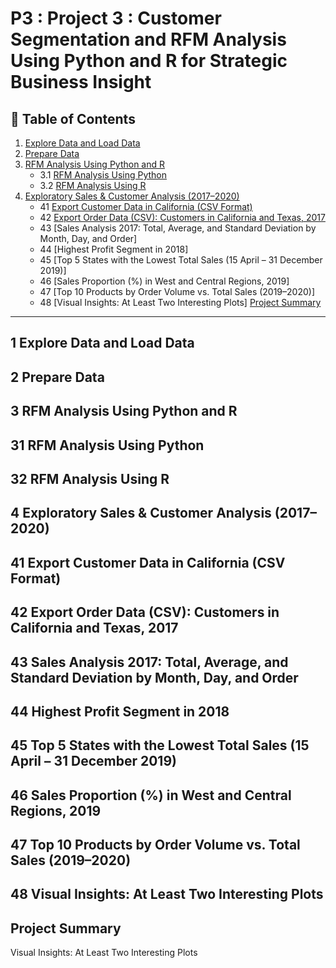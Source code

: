 # P3 : Project 3 : Customer Segmentation and RFM Analysis Using Python and R for Strategic Business Insight

## 📌 Table of Contents
1. [Explore Data and Load Data](#1-explore-data-and-load-data)
2. [Prepare Data](#2-prepare-data)
3. [RFM Analysis Using Python and R](#3-rfm-analysis-using-python-and-r)
     - 3.1 [RFM Analysis Using Python](#31-rfm-analysis-using-python)
     - 3.2 [RFM Analysis Using R](#32-rfm-analysis-using-r)
4. [Exploratory Sales & Customer Analysis (2017–2020)](#4-exploratory-sales-customer-analysis-2017-2020)
     - 41 [Export Customer Data in California (CSV Format)](#41-export-customer-data-in-california-csv-format)
     - 42 [Export Order Data (CSV): Customers in California and Texas, 2017](#42-export-order-data-csv-customers-in-california-and-texas-2017)
     - 43 [Sales Analysis 2017: Total, Average, and Standard Deviation by Month, Day, and Order]
     - 44 [Highest Profit Segment in 2018]
     - 45 [Top 5 States with the Lowest Total Sales (15 April – 31 December 2019)]
     - 46 [Sales Proportion (%) in West and Central Regions, 2019]
     - 47 [Top 10 Products by Order Volume vs. Total Sales (2019–2020)]
     - 48 [Visual Insights: At Least Two Interesting Plots]
[Project Summary](#project-summary)

---

## 1 Explore Data and Load Data
## 2 Prepare Data
## 3 RFM Analysis Using Python and R
## 31 RFM Analysis Using Python
## 32 RFM Analysis Using R
## 4 Exploratory Sales & Customer Analysis (2017–2020)
## 41 Export Customer Data in California (CSV Format)
## 42 Export Order Data (CSV): Customers in California and Texas, 2017
## 43 Sales Analysis 2017: Total, Average, and Standard Deviation by Month, Day, and Order
## 44 Highest Profit Segment in 2018
## 45 Top 5 States with the Lowest Total Sales (15 April – 31 December 2019)
## 46 Sales Proportion (%) in West and Central Regions, 2019
## 47 Top 10 Products by Order Volume vs. Total Sales (2019–2020)
## 48 Visual Insights: At Least Two Interesting Plots
## Project Summary






Visual Insights: At Least Two Interesting Plots




